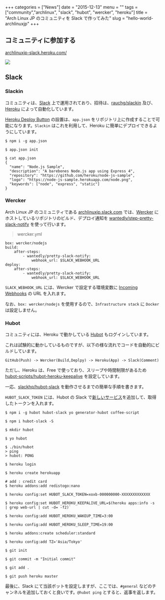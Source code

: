 +++
categories = ["News"]
date = "2015-12-13"
menu = ""
tags = ["community","archlinux", "slack", "hubot", "wercker", "heroku"]
title = "Arch Linux JP のコミュニティを Slack で作ってみた"
slug = "hello-world-archlinuxjp"
+++

<!--more-->

## コミュニティに参加する 

[archlinuxjp-slack.heroku.com/](//archlinuxjp-slack.heroku.com/)

<a href="//archlinuxjp-slack.heroku.com/"><img src="//archlinuxjp-slack.heroku.com/badge.svg"></a>

## Slack

### Slackin

コミュニティは、[Slack](https://slack.com/) 上で運用されており、招待は、[rauchg/slackin](https://github.com/rauchg/slackin) 及び、[Heroku](https://dashboard.heroku.com/) によって自動化しています。

[Heroku Deploy Button](https://devcenter.heroku.com/articles/heroku-button) の設置は、`app.json` をリポジトリ上に作成することで可能になります。`Slackin` はこれを利用して、Heroku に簡単にデプロイできるようにしています。

```
$ npm i -g app.json

$ app.json init

$ cat app.json
{
  "name": "Node.js Sample",
  "description": "A barebones Node.js app using Express 4",
  "repository": "https://github.com/heroku/node-js-sample",
  "logo": "https://node-js-sample.herokuapp.com/node.png",
  "keywords": ["node", "express", "static"]
}
```

### Wercker

Arch Linux JP のコミュニティである [archlinuxjp.slack.com](archlinuxjp.slack.com) では、[Wercker](https://wercker.com/) にホストしているリポジトリのビルド、デプロイ通知を [wantedly/step-pretty-slack-notify](https://github.com/wantedly/step-pretty-slack-notify) を使って行います。

> wercker.yml 

```
box: wercker/nodejs
build:
    after-steps:
        - wantedly/pretty-slack-notify:
            webhook_url: $SLACK_WEBHOOK_URL
deploy:
    after-steps:
        - wantedly/pretty-slack-notify:
            webhook_url: $SLACK_WEBHOOK_URL
```

`SLACK_WEBHOOK_URL` には、Wercker で設定する環境変数に [Incoming Webhooks](https://api.slack.com/incoming-webhooks) の URL を入れます。

なお、`box: wercker/nodejs` を使用するので、`Infrastructure stack` に `Docker` は設定しません。


### Hubot

コミュニティには、Heroku で動かしている [Hubot](https://hubot.github.com/) もログインしています。

これは試験的に動かしているものですが、以下の様な流れでコードを自動的にビルドしています。

```
GitHub(Push) -> Wercker(Build,Deplpy) -> Heroku(App) -> Slack(Comment)
```

ただし、Heroku は、Free で使っており、スリープや時間制限があるため [hubot-scripts/hubot-heroku-keepalive](https://github.com/hubot-scripts/hubot-heroku-keepalive) を設定しています。

一応、[slackhq/hubot-slack](https://github.com/slackhq/hubot-slack) を動作させるまでの簡単な手順を書きます。

`HUBOT_SLACK_TOKEN` には、Hubot の Slack で[新しいサービス](https://archlinuxjp.slack.com/services/new)を追加して、取得したトークンを入れます。

```
$ npm i -g hubot hubot-slack yo generator-hubot coffee-script

$ npm i hubot-slack -S

$ mkdir hubot

$ yo hubot

$ ./bin/hubot
> ping
> hubot: PONG

$ heroku login

$ heroku create herokuapp

# add : credit card
$ heroku addons:add redistogo:nano

$ heroku config:set HUBOT_SLACK_TOKEN=xoxb-000000000-XXXXXXXXXXXXX

$ heroku config:set HUBOT_HEROKU_KEEPALIVE_URL=$(heroku apps:info -s  | grep web-url | cut -d= -f2)`

$ heroku config:add HUBOT_HEROKU_WAKEUP_TIME=3:00

$ heroku config:add HUBOT_HEROKU_SLEEP_TIME=19:00

$ heroku addons:create scheduler:standard

$ heroku config:add TZ='Asia/Tokyo'

$ git init

$ git commit -m "Initial commit"

$ git add .

$ git push heroku master
```

最後に、Slack にて当該ボットを設定しますが、ここでは、`#general` などのチャンネルを追加しておくと良いです。`@hubot ping` とすると、返事を返します。

